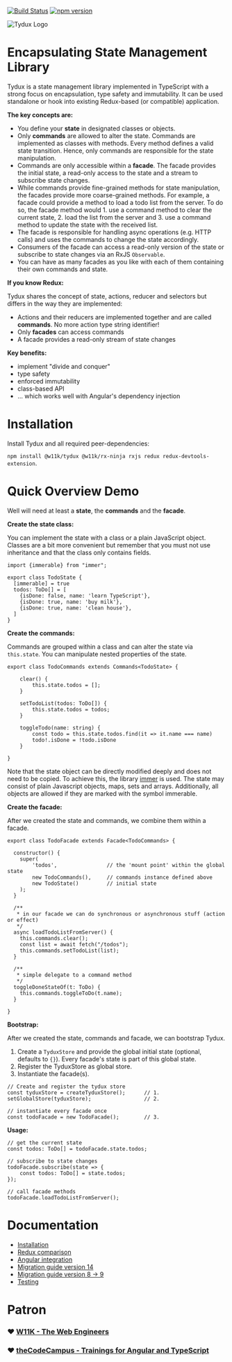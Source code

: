[![Build Status](https://travis-ci.org/w11k/Tydux.svg?branch=master)](https://travis-ci.org/w11k/Tydux)
[![npm version](https://badge.fury.io/js/%40w11k%2Ftydux.svg)](https://badge.fury.io/js/%40w11k%2Ftydux)

![Tydux Logo](https://raw.githubusercontent.com/w11k/Tydux/master/doc/tydux_logo.png)


# Encapsulating State Management Library

Tydux is a state management library implemented in TypeScript with a strong focus on encapsulation, type safety and immutability. It can be used standalone or hook into existing Redux-based (or compatible) application.  

**The key concepts are:**

- You define your **state** in designated classes or objects. 
- Only **commands** are allowed to alter the state. Commands are implemented as classes with methods. Every method defines a valid state transition. Hence, only commands are responsible for the state manipulation.
- Commands are only accessible within a **facade**. The facade provides the initial state, a read-only access to the state and a stream to subscribe state changes.
- While commands provide fine-grained methods for state manipulation, the facades provide more coarse-grained methods. For example, a facade could provide a method to load a todo list from the server. To do so, the facade method would 1. use a command method to clear the current state, 2. load the list from the server and 3. use a command method to update the state with the received list.
- The facade is responsible for handling async operations (e.g. HTTP calls) and uses the commands to change the state accordingly.
- Consumers of the facade can access a read-only version of the state or subscribe to state changes via an RxJS `Observable`.
- You can have as many facades as you like with each of them containing their own commands and state.

**If you know Redux:** 

Tydux shares the concept of state, actions, reducer and selectors but differs in the way they are implemented:

- Actions and their reducers are implemented together and are called **commands**. No more action type string identifier!
- Only **facades** can access commands
- A facade provides a read-only stream of state changes

**Key benefits:**

- implement "divide and conquer" 
- type safety 
- enforced immutability
- class-based API 
- ... which works well with Angular's dependency injection


# Installation

Install Tydux and all required peer-dependencies: 

`npm install @w11k/tydux @w11k/rx-ninja rxjs redux redux-devtools-extension`.

# Quick Overview Demo

Well will need at least a **state**, the **commands** and the **facade**. 

**Create the state class:**

You can implement the state with a class or a plain JavaScript object. Classes are a bit more convenient but remember that you must not use inheritance and that the class only contains fields. 

```
import {immerable} from "immer";

export class TodoState {
  [immerable] = true
  todos: ToDo[] = [
    {isDone: false, name: 'learn TypeScript'},
    {isDone: true, name: 'buy milk'},
    {isDone: true, name: 'clean house'},
  ]
}
```

**Create the commands:**

Commands are grouped within a class and can alter the state via `this.state`. You can manipulate nested properties of the state.

```
export class TodoCommands extends Commands<TodoState> {

    clear() {
        this.state.todos = [];
    }
    
    setTodoList(todos: ToDo[]) {
        this.state.todos = todos;
    }
    
    toggleTodo(name: string) {
        const todo = this.state.todos.find(it => it.name === name)
        todo!.isDone = !todo.isDone
    }
    
}
```

Note that the state object can be directly modified deeply and does not need to be copied. To achieve this, the library [immer](https://immerjs.github.io/immer/) 
is used. The state may consist of plain Javascript objects, maps, sets and arrays. Additionally, all objects are allowed if they are marked with the symbol immerable.

**Create the facade:**

After we created the state and commands, we combine them within a facade.

```
export class TodoFacade extends Facade<TodoCommands> {

  constructor() {
    super(
        'todos',                // the 'mount point' within the global state 
        new TodoCommands(),     // commands instance defined above
        new TodoState()         // initial state
    );
  }

  /**
   * in our facade we can do synchronous or asynchronous stuff (action or effect)
   */
  async loadTodoListFromServer() {
    this.commands.clear();
    const list = await fetch("/todos");
    this.commands.setTodoList(list);
  }
  
  /**
   * simple delegate to a command method
   */
  toggleDoneStateOf(t: ToDo) {
    this.commands.toggleToDo(t.name);
  }

}
```

**Bootstrap:**

After we created the state, commands and facade, we can bootstrap Tydux. 

1. Create a `TyduxStore` and provide the global initial state (optional, defaults to `{}`). Every facade's state is part of this global state.
2. Register the TyduxStore as global store.
3. Instantiate the facade(s).

```
// Create and register the tydux store
const tyduxStore = createTyduxStore();      // 1.
setGlobalStore(tyduxStore);                 // 2.

// instantiate every facade once
const todoFacade = new TodoFacade();        // 3.  
```

**Usage:**

```
// get the current state
const todos: ToDo[] = todoFacade.state.todos;

// subscribe to state changes
todoFacade.subscribe(state => {
    const todos: ToDo[] = state.todos;
});

// call facade methods
todoFacade.loadTodoListFromServer();
```

# Documentation

- [Installation](https://github.com/w11k/Tydux/tree/master/doc/installation.md)
- [Redux comparison](https://github.com/w11k/Tydux/tree/master/doc/redux_comparison.md)
- [Angular integration](https://github.com/w11k/Tydux/blob/master/projects/w11k/tydux-angular/README.md)
- [Migration guide version 14](https://github.com/w11k/Tydux/tree/master/doc/migration_14.md)
- [Migration guide version 8 -> 9](https://github.com/w11k/Tydux/tree/master/doc/migration_8_9.md)
- [Testing](https://github.com/w11k/Tydux/tree/master/doc/testing.md)


# Patron

### ❤️ [W11K - The Web Engineers](https://www.w11k.de/)
### ❤️ [theCodeCampus - Trainings for Angular and TypeScript](https://www.thecodecampus.de/)


